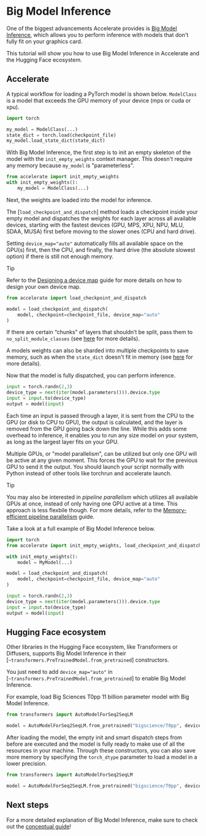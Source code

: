 <!--Copyright 2022 The HuggingFace Team. All rights reserved.

Licensed under the Apache License, Version 2.0 (the "License"); you may not use this file except in compliance with
the License. You may obtain a copy of the License at

http://www.apache.org/licenses/LICENSE-2.0

Unless required by applicable law or agreed to in writing, software distributed under the License is distributed on
an "AS IS" BASIS, WITHOUT WARRANTIES OR CONDITIONS OF ANY KIND, either express or implied. See the License for the
specific language governing permissions and limitations under the License.

⚠️ Note that this file is in Markdown but contain specific syntax for our doc-builder (similar to MDX) that may not be
rendered properly in your Markdown viewer.
-->

# Big Model Inference

One of the biggest advancements Accelerate provides is [Big Model Inference](../concept_guides/big_model_inference), which allows you to perform inference with models that don't fully fit on your graphics card.

This tutorial will show you how to use Big Model Inference in Accelerate and the Hugging Face ecosystem.

## Accelerate

A typical workflow for loading a PyTorch model is shown below. `ModelClass` is a model that exceeds the GPU memory of your device (mps or cuda or xpu).

```py
import torch

my_model = ModelClass(...)
state_dict = torch.load(checkpoint_file)
my_model.load_state_dict(state_dict)
```

With Big Model Inference, the first step is to init an empty skeleton of the model with the `init_empty_weights` context manager. This doesn't require any memory because `my_model` is "parameterless".

```py
from accelerate import init_empty_weights
with init_empty_weights():
    my_model = ModelClass(...)
```

Next, the weights are loaded into the model for inference.

The [`load_checkpoint_and_dispatch`] method loads a checkpoint inside your empty model and dispatches the weights for each layer across all available devices, starting with the fastest devices (GPU, MPS, XPU, NPU, MLU, SDAA, MUSA) first before moving to the slower ones (CPU and hard drive).

Setting `device_map="auto"` automatically fills all available space on the GPU(s) first, then the CPU, and finally, the hard drive (the absolute slowest option) if there is still not enough memory.

> [!TIP]
> Refer to the [Designing a device map](../concept_guides/big_model_inference#designing-a-device-map) guide for more details on how to design your own device map.

```py
from accelerate import load_checkpoint_and_dispatch

model = load_checkpoint_and_dispatch(
    model, checkpoint=checkpoint_file, device_map="auto"
)
```

If there are certain “chunks” of layers that shouldn’t be split, pass them to `no_split_module_classes` (see [here](../concept_guides/big_model_inference#loading-weights) for more details).

A models weights can also be sharded into multiple checkpoints to save memory, such as when the `state_dict` doesn't fit in memory (see [here](../concept_guides/big_model_inference#sharded-checkpoints) for more details).

Now that the model is fully dispatched, you can perform inference.

```py
input = torch.randn(2,3)
device_type = next(iter(model.parameters())).device.type
input = input.to(device_type)
output = model(input)
```

Each time an input is passed through a layer, it is sent from the CPU to the GPU (or disk to CPU to GPU), the output is calculated, and the layer is removed from the GPU going back down the line. While this adds some overhead to inference, it enables you to run any size model on your system, as long as the largest layer fits on your GPU.

Multiple GPUs, or "model parallelism", can be utilized but only one GPU will be active at any given moment. This forces the GPU to wait for the previous GPU to send it the output. You should launch your script normally with Python instead of other tools like torchrun and accelerate launch.

> [!TIP]
> You may also be interested in *pipeline parallelism* which utilizes all available GPUs at once, instead of only having one GPU active at a time. This approach is less flexbile though. For more details, refer to the [Memory-efficient pipeline parallelism](./distributed_inference#memory-efficient-pipeline-parallelism-experimental) guide.

<Youtube id="MWCSGj9jEAo"/>

Take a look at a full example of Big Model Inference below.

```py
import torch
from accelerate import init_empty_weights, load_checkpoint_and_dispatch

with init_empty_weights():
    model = MyModel(...)

model = load_checkpoint_and_dispatch(
    model, checkpoint=checkpoint_file, device_map="auto"
)

input = torch.randn(2,3)
device_type = next(iter(model.parameters())).device.type
input = input.to(device_type)
output = model(input)
```

## Hugging Face ecosystem

Other libraries in the Hugging Face ecosystem, like Transformers or Diffusers, supports Big Model Inference in their [`~transformers.PreTrainedModel.from_pretrained`] constructors.

You just need to add `device_map="auto"` in [`~transformers.PreTrainedModel.from_pretrained`] to enable Big Model Inference.

For example, load Big Sciences T0pp 11 billion parameter model with Big Model Inference.

```py
from transformers import AutoModelForSeq2SeqLM

model = AutoModelForSeq2SeqLM.from_pretrained("bigscience/T0pp", device_map="auto")
```

After loading the model, the empty init and smart dispatch steps from before are executed and the model is fully ready to make use of all the resources in your machine. Through these constructors, you can also save more memory by specifying the `torch_dtype` parameter to load a model in a lower precision.

```py
from transformers import AutoModelForSeq2SeqLM

model = AutoModelForSeq2SeqLM.from_pretrained("bigscience/T0pp", device_map="auto", torch_dtype=torch.float16)
```

## Next steps

For a more detailed explanation of Big Model Inference, make sure to check out the [conceptual guide](../concept_guides/big_model_inference)!
